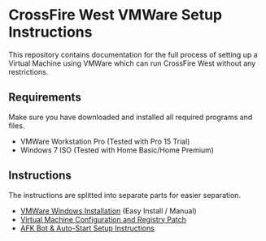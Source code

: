 # CrossFire West VMWare Setup Instructions

This repository contains documentation for the full process of setting up a Virtual Machine using VMWare which can run CrossFire West without any restrictions.

## Requirements

Make sure you have downloaded and installed all required programs and files.

- VMWare Workstation Pro (Tested with Pro 15 Trial)
- Windows 7 ISO (Tested with Home Basic/Home Premium)

## Instructions

The instructions are splitted into separate parts for easier separation.

- [VMWare Windows Installation](./vmware_windows_installation_instructions.md) (Easy Install / Manual)
- [Virtual Machine Configuration and Registry Patch](./virtual_machine_configuration_instructions.md)
- [AFK Bot & Auto-Start Setup Instructions](./afk_bot_auto_ready_setup_instructions.md)
